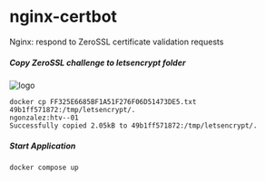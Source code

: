# nginx-certbot
Nginx: respond to ZeroSSL certificate validation requests

##### Copy ZeroSSL challenge to letsencrypt folder
![logo](https://help.zerossl.com/hc/article_attachments/360100919293/5fc511e42f258.png)
```shell
docker cp FF325E6685BF1A51F276F06D51473DE5.txt 49b1ff571872:/tmp/letsencrypt/.                                                                            ngonzalez:htv--01
Successfully copied 2.05kB to 49b1ff571872:/tmp/letsencrypt/.
```

##### Start Application
```shell
docker compose up
```
